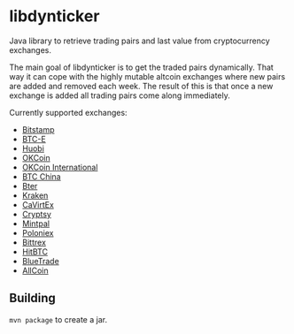 libdynticker
============

Java library to retrieve trading pairs and last value from cryptocurrency exchanges.

The main goal of libdynticker is to get the traded pairs dynamically. That way it can cope with the highly mutable altcoin exchanges where new pairs are added and removed each week. The result of this is that once a new exchange is added all trading pairs come along immediately.

Currently supported exchanges:

* [Bitstamp](https://www.bitstamp.net)
* [BTC-E](https://btc-e.com)
* [Huobi](https://www.huobi.com)
* [OKCoin](https://www.okcoin.cn)
* [OKCoin International](https://www.okcoin.com)
* [BTC China](https://btcchina.com)
* [Bter](https://bter.com)
* [Kraken](https://www.kraken.com/)
* [CaVirtEx](https://www.cavirtex.com)
* [Cryptsy](https://cryptsy.com)
* [Mintpal](https://mintpal.com)
* [Poloniex](https://www.poloniex.com)
* [Bittrex](https://bittrex.com)
* [HitBTC](https://hitbtc.com)
* [BlueTrade](https://bleutrade.com)
* [AllCoin](https://www.allcoin.com)

Building
--------
 `mvn package` to create a jar.
